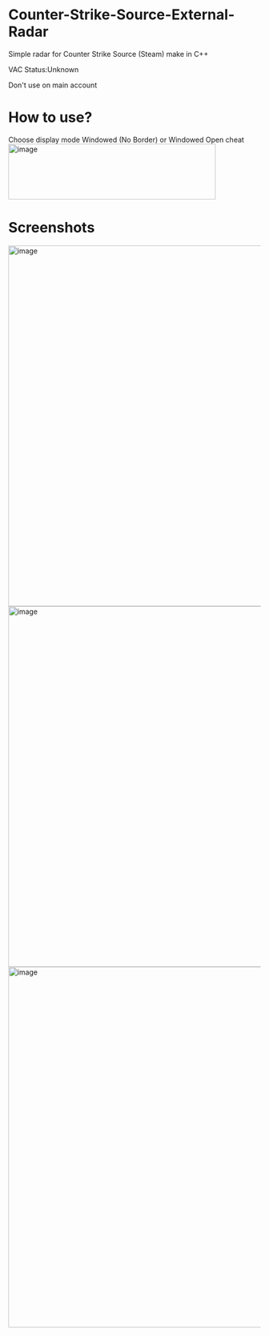 # Counter-Strike-Source-External-Radar

Simple radar for Counter Strike Source (Steam) make in C++

VAC Status:Unknown

Don't use on main account

# How to use?

Choose display mode Windowed (No Border) or Windowed
Open cheat
<img width="414" height="111" alt="image" src="https://github.com/user-attachments/assets/c1fab1fd-db0b-4eba-bb07-b2f562cf3aeb" />

# Screenshots

<img width="1280" height="720" alt="image" src="https://github.com/user-attachments/assets/1284a80e-7f11-45f2-9599-f57c7290e2e5" />

<img width="1280" height="720" alt="image" src="https://github.com/user-attachments/assets/df1f259f-31bf-401e-b7fa-b0eb9597e0d3" />

<img width="1280" height="720" alt="image" src="https://github.com/user-attachments/assets/16719c5a-5d67-4ec1-be56-a2947d477acf" />
